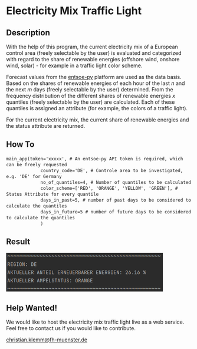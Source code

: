 # Electricity Mix Traffic Light

## Description
With the help of this program, the current electricity mix of a European control area (freely selectable by the user) is evaluated and categorized with regard to the share of renewable energies (offshore wind, onshore wind, solar) - for example in a traffic light color scheme.

Forecast values from the [entsoe-py](https://github.com/EnergieID/entsoe-py) platform are used as the data basis. Based on the shares of renewable energies of each hour of the last _n_ and the next _m_ days (freely selectable by the user) determined. From the frequency distribution of the different shares of renewable energies _x_ quantiles (freely selectable by the user) are calculated. Each of these quantiles is assigned an attribute (for example, the colors of a traffic light). 

For the current electricity mix, the current share of renewable energies and the status attribute are returned.

## How To
```
main_app(token='xxxxx', # An entsoe-py API token is required, which can be freely requested
             country_code='DE', # Controle area to be investigated, e.g. 'DE' for Germany
             no_of_quantiles=4, # Number of quantiles to be calculated
             color_scheme=['RED', 'ORANGE', 'YELLOW', 'GREEN'], # Status Attribute for every quantile
             days_in_past=5, # number of past days to be considered to calculate the quantiles
             days_in_future=5 # number of future days to be considered to calculate the quantiles
             )
```

## Result

![Result Output](/images/output.png)

## Help Wanted!

We would like to host the electricity mix traffic light live as a web service. Feel free to contact us if you would like to contribute.

christian.klemm@fh-muenster.de
